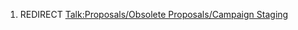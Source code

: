 1.  REDIRECT [Talk:Proposals/Obsolete Proposals/Campaign
    Staging](Talk:Proposals/Obsolete_Proposals/Campaign_Staging "wikilink")